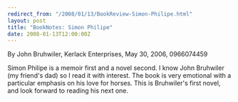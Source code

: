 ```yaml
---
redirect_from: "/2008/01/13/BookReview-Simon-Philipe.html"
layout: post
title: "BookNotes: Simon Philipe"
date: 2008-01-13T12:00:00Z
---
```

By John Bruhwiler, Kerlack Enterprises, May 30, 2006, 0966074459

Simon Philipe is a memoir first and a novel second.  I know John
Bruhwiler (my friend's dad) so I read it with interest.   The book is
very emotional with a particular emphasis on his love for horses.
This is Bruhwiler's first novel, and look forward to reading his next
one.



